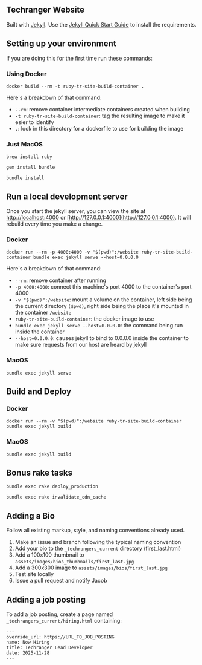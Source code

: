 ## Techranger Website

Built with [Jekyll](https://jekyllrb.com/).  Use the [Jekyll Quick Start Guide](https://jekyllrb.com/docs/quickstart/) to install the requirements.

## Setting up your environment

If you are doing this for the first time run these commands:

### Using Docker

`docker build --rm -t ruby-tr-site-build-container .`

Here's a breakdown of that command:

* `--rm`: remove container intermediate containers created when building
* `-t ruby-tr-site-build-container`: tag the resulting image to make it esier to identify
* `.`: look in this directory for a dockerfile to use for building the image

### Just MacOS

`brew install ruby`

`gem install bundle`

`bundle install`

## Run a local development server

Once you start the jekyll server, you can view the site at [http://localhost:4000](http://localhost:4000) or [http://127.0.0.1:4000](http://127.0.0.1:4000).  It will rebuild every time you make a change.

### Docker

`docker run --rm -p 4000:4000 -v "$(pwd)":/website ruby-tr-site-build-container bundle exec jekyll serve --host=0.0.0.0`

Here's a breakdown of that command:

* `--rm`: remove container after running
* `-p 4000:4000`: connect this machine's port 4000 to the container's port 4000
* `-v "$(pwd)":/website`: mount a volume on the container, left side being the current directory `($pwd)`, right side being the place it's mounted in the container `/website`
* `ruby-tr-site-build-container`: the docker image to use
* `bundle exec jekyll serve --host=0.0.0.0`: the command being run inside the container
* `--host=0.0.0.0`: causes jekyll to bind to 0.0.0.0 inside the container to make sure requests from our host are heard by jekyll

### MacOS

`bundle exec jekyll serve`

## Build and Deploy

### Docker

`docker run --rm -v "$(pwd)":/website ruby-tr-site-build-container bundle exec jekyll build`

### MacOS

`bundle exec jekyll build`

## Bonus rake tasks

`bundle exec rake deploy_production`

`bundle exec rake invalidate_cdn_cache`

## Adding a Bio

Follow all existing markup, style, and naming conventions already used.

1. Make an issue and branch following the typical naming convention
2. Add your bio to the `_techrangers_current` directory (first_last.html)
3. Add a 100x100 thumbnail to `assets/images/bios_thumbnails/first_last.jpg`
4. Add a 300x300 image to `assets/images/bios/first_last.jpg`
6. Test site locally
7. Issue a pull request and notify Jacob

## Adding a job posting

To add a job posting, create a page named `_techrangers_current/hiring.html` containing:

```
---
override_url: https://URL_TO_JOB_POSTING
name: Now Hiring
title: Techranger Lead Developer
date: 2025-11-28
---
```
